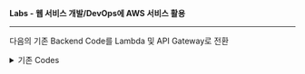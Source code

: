 **Labs - 웹 서비스 개발/DevOps에 AWS 서비스 활용**

---
다음의 기존 Backend Code를 Lambda 및 API Gateway로 전환

<details>
    <summary>기존 Codes</summary>
<p>
      <details>
         &nbsp;&nbsp;<summary>TaskService > index.mjs</summary>
           npm install express body-parser

  ```JavaScript

              import express from 'express';
              import bodyParser from 'body-parser';

              const app = express();
              app.use(bodyParser.json());

              let tasks = [];

              app.get('/tasks', (req, res) => {
                  res.json(tasks);
              });

              app.post('/tasks', (req, res) => {
                  const task = req.body;
                  tasks.push(task);
                  res.status(201).json(task);
              });

              app.listen(3000, () => {
                  console.log('TaskService is running on port 3000');
              });

  ```
  </details>
      <details>
          &nbsp;&nbsp;<summary>TaskService > index.mjs</summary>
            npm install express body-parser

  ```JavaScript

              import express from 'express';
              import bodyParser from 'body-parser';

              const app = express();
              app.use(bodyParser.json());

              let tasks = [];

              app.get('/tasks', (req, res) => {
                  res.json(tasks);
              });

              app.post('/tasks', (req, res) => {
                  const task = req.body;
                  tasks.push(task);
                  res.status(201).json(task);
              });

              app.listen(3000, () => {
                  console.log('TaskService is running on port 3000');
              });

  ```
  </details>
</p>
</details>

